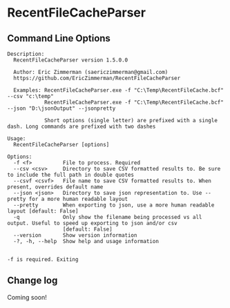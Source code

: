 # RecentFileCacheParser

## Command Line Options

    Description:
      RecentFileCacheParser version 1.5.0.0
    
      Author: Eric Zimmerman (saericzimmerman@gmail.com)
      https://github.com/EricZimmerman/RecentFileCacheParser
    
      Examples: RecentFileCacheParser.exe -f "C:\Temp\RecentFileCache.bcf" --csv "c:\temp"
                RecentFileCacheParser.exe -f "C:\Temp\RecentFileCache.bcf" --json "D:\jsonOutput" --jsonpretty
    
                Short options (single letter) are prefixed with a single dash. Long commands are prefixed with two dashes
    
    Usage:
      RecentFileCacheParser [options]
    
    Options:
      -f <f>          File to process. Required
      --csv <csv>     Directory to save CSV formatted results to. Be sure to include the full path in double quotes
      --csvf <csvf>   File name to save CSV formatted results to. When present, overrides default name
      --json <json>   Directory to save json representation to. Use --pretty for a more human readable layout
      --pretty        When exporting to json, use a more human readable layout [default: False]
      -q              Only show the filename being processed vs all output. Useful to speed up exporting to json and/or csv
                      [default: False]
      --version       Show version information
      -?, -h, --help  Show help and usage information
    
    
    -f is required. Exiting

   
## Change log

Coming soon!

